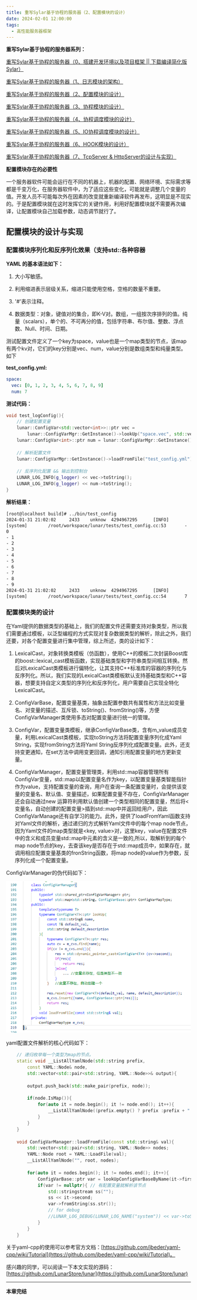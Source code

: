 ```yaml
---
title: 重写Sylar基于协程的服务器（2、配置模块的设计）
date: 2024-02-01 12:00:00
tags:
  - 高性能服务器框架
---
```


**重写Sylar基于协程的服务器系列：**

[ 重写Sylar基于协程的服务器（0、搭建开发环境以及项目框架 || 下载编译简化版Sylar）](./Start.md)

[ 重写Sylar基于协程的服务器（1、日志模块的架构）](./Log.md)

[重写Sylar基于协程的服务器（2、配置模块的设计）](./Configure.md)

[重写Sylar基于协程的服务器（3、协程模块的设计）](./Fiber.md)

[重写Sylar基于协程的服务器（4、协程调度模块的设计）](./Scheduler.md)

[重写Sylar基于协程的服务器（5、IO协程调度模块的设计）](./IOManager.md)

[重写Sylar基于协程的服务器（6、HOOK模块的设计）](./Hook.md)

[重写Sylar基于协程的服务器（7、TcpServer & HttpServer的设计与实现）](./TcpServerAndHttpServer.md)

**配置模块存在的必要性**

一个服务器软件可能会运行在不同的机器上，机器的配置、网络环境、实际需求等都是千变万化，在服务器软件中，为了适应这些变化，可能就是调整几个变量的值。开发人员不可能每次外在因素的改变就重新编译软件再发布，这明显是不现实的。于是配置模块就在这时发挥它的关键作用，利用好配置模块就不需要再次编译，让配置模块自己加载参数，动态调节就行了。

## 配置模块的设计与实现

### 配置模块序列化和反序列化效果（支持std::各种容器

**YAML 的基本语法如下：**

1. 大小写敏感。

2. 利用缩进表示层级关系，缩进只能使用空格，空格的数量不重要。

3. '#'表示注释。

4. 数据类型：对象，键值对的集合，即K-V对。数组，一组按次序排列的值。纯量（scalars），单个的、不可再分的值，包括字符串、布尔值、整数、浮点数、Null、时间、日期。

测试配置文件定义了一个key为space，value也是一个map类型的节点，该map有两个kv对，它们的key分别是vec、num，value分别是数组类型和纯量类型。如下

**test_config.yml:**

<!-- more -->
```yaml
space:
  vec: [0, 1, 2, 3, 4, 5, 6, 7, 8, 9]
  num: 7
```

**测试代码：**

```cpp
void test_logConfig(){
    // 创建配置变量
    lunar::ConfigVar<std::vector<int>>::ptr vec = 
        lunar::ConfigVarMgr::GetInstance()->lookUp("space.vec", std::vector<int>(), "vec test");
    lunar::ConfigVar<int>::ptr num = lunar::ConfigVarMgr::GetInstance()->lookUp("space.num", int(), "num test");

    // 解析配置文件
    lunar::ConfigVarMgr::GetInstance()->loadFromFile("test_config.yml");

    // 反序列化配置 && 输出到控制台
    LUNAR_LOG_INFO(g_logger) << vec->toString();
    LUNAR_LOG_INFO(g_logger) << num->toString();
}
```

**解析结果：**

```
[root@localhost build]# ../bin/test_config 
2024-01-31 21:02:02     2433    unknow  4294967295      [INFO]  [system]        /root/workspace/lunar/tests/test_config.cc:53       - 0
- 1
- 2
- 3
- 4
- 5
- 6
- 7
- 8
- 9
2024-01-31 21:02:02     2433    unknow  4294967295      [INFO]  [system]        /root/workspace/lunar/tests/test_config.cc:54       7
```

### 配置模块类的设计

在Yaml提供的数据类型的基础上，我们的配置文件还需要支持对象类型，所以我们需要通过模板，以泛型编程的方式实现对复杂数据类型的解析，除此之外，我们还要，对各个配置变量进行集中管理，综上所述，类的设计如下：

1. LexicalCast，对象转换类模板（仿函数），使用C++的模板二次封装Boost库的boost::lexical_cast模板函数，实现基础类型和字符串类型间相互转换。然后对LexicalCast类模板进行偏特化，让其支持C++标准库的容器的序列化与反序列化。所以，我们实现的LexicalCast类模板默认支持基础类型和C++容器，想要支持自定义类型的序列化和反序列化，用户需要自己实现全特化LexicalCast。

2. ConfigVarBase，配置变量基类，抽象出配置参数共有属性和方法比如变量名、对变量的描述、互斥锁、toString()、fromString()等，方便ConfigVarManager类使用多态对配置变量进行统一的管理。

3. ConfigVar，配置变量类模板，继承ConfigVarBase类，含有m_value成员变量，利用LexicalCast类模板，实现toString方法将配置变量序列化成Yaml String，实现fromString方法将Yaml String反序列化成配置变量。此外，还支持变更通知，在set方法中调用变更回调，通知引用配置变量的地方更新变量。

4. ConfigVarManager，配置变量管理类，利用std::map容器管理所有ConfigVar变量，std::map以配置变量名作为key，以配置变量基类智能指针作为value，支持配置变量的查询，用户在查询一条配置变量时，会提供该变量的变量名、默认值、变量描述，如果配置变量不存在，ConfigVarManager还会自动通过new 运算符利用默认值创建一个类型相同的配置变量，然后将<变量名，自动创建的配置变量>插到std::map中并返回给用户，因此ConfigVarManage还有自学习的能力。此外，提供了loadFromYaml函数支持对Yaml文件的解析，通过递归的方式解析Yaml文件中的每个map node节点，因为Yaml文件的map类型就是<key, value>对，这里key，value在配置文件中的含义和成员变量std::map中元素的含义是一致的,所以，取解析到的每个map node节点的key，去查该key是否存在于std::map成员中，如果存在，就调用相应配置变量基类的fronString函数，将map node的value作为参数，反序列化成一个配置变量。

ConfigVarManager的伪代码如下：

![ConfigVarManager](./Configure/photo/ConfigVarManager.png)

yaml配置文件解析的核心代码如下：

```cpp
    // 递归枚举每一个类型为map的节点。
    static void __ListAllYamlNode(std::string prefix,
        const YAML::Node& node,
        std::vector<std::pair<std::string, YAML::Node>>& output){

        output.push_back(std::make_pair(prefix, node));

        if(node.IsMap()){
            for(auto it = node.begin(); it != node.end(); it++){
                __ListAllYamlNode((prefix.empty() ? prefix :prefix + ".") + it->first.Scalar(), it->second, output);
            }
        }
    }

    void ConfigVarManager::loadFromFile(const std::string& val){
        std::vector<std::pair<std::string, YAML::Node>> nodes;
        YAML::Node root = YAML::LoadFile(val);
        __ListAllYamlNode("", root, nodes);

        for(auto it = nodes.begin(); it != nodes.end(); it++){
            ConfigVarBase::ptr var = lookUpConfigVarBaseByName(it->first);
            if(var != nullptr){ // 有配置变量就解析该节点
                std::stringstream ss("");
                ss << it->second;
                var->fromString(ss.str());
                // for debug
                //LUNAR_LOG_DEBUG(LUNAR_LOG_NAME("system")) << var->toString();
            }
        }
    }
```

关于yaml-cpp的使用可以参考官方文档：[https://github.com/jbeder/yaml-cpp/wiki/Tutorial](https://github.com/jbeder/yaml-cpp/wiki/Tutorial)。

感兴趣的同学，可以阅读一下本文实现的源码：[https://github.com/LunarStore/lunar](https://github.com/LunarStore/lunar)

---

**本章完结**